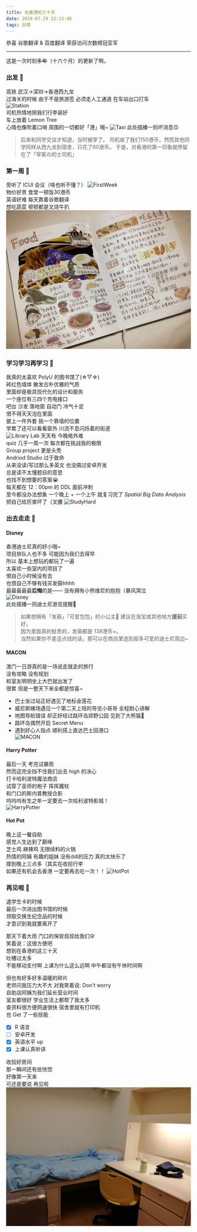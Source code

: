 ```yaml
---
title: 在香港的三十天
date: 2019-07-29 22:13:46
tags: 日常
---
```

恭喜 谷歌翻译 & 百度翻译 
荣获访问次数榜冠亚军

<!--more-->
***
这是一次时刻~~多年~~（十六个月）的更新了啊。

### 出发 🚝
高铁 武汉->深圳->香港西九龙  
过海关的时候 由于不是旅游签 必须走人工通道
在车站出口打车  
![Station](https://lsq210.github.io/photo-album/life/HK-Days/entrance.jpg)  
司机热情地把我们行李装好  
车上放着 Lemon Tree  
心情也像吹着口哨 
周围的一切都好「港」哦~
![Taxi](https://lsq210.github.io/photo-album//life/HK-Days/taxi.jpg)
此处插播一则坏消息🙃
>后来和同学交谈才知道，当时被宰了。
司机收了我们150港币，然而其他同学同样从西九龙到宿舍，只花了60港币。
于是，对香港的第一印象就停留在了「宰客の的士司机」

### 第一周 📆
旁听了 ICUI 会议（啥也听不懂？）
![FirstWeek](https://lsq210.github.io/photo-album/life/HK-Days/start.jpg)   
物价好贵  食堂一顿饭30港币  
英语好难  每天靠着谷歌翻译  
想吃蔬菜  顿顿都是叉烧牛扒  
![Food](https://raw.githubusercontent.com/lsq210/photo-album/master/life/HK-Days/food.jpg)

### 学习学习再学习 📃
我真的太喜欢 PolyU 的图书馆了(☆▽☆)  
砖红色墙体 散发古朴优雅的气质  
里面却是极具现代化的设计和服务  
一个座位有三四个充电接口  
吧台 沙发 落地窗 自动门 冷气十足  
恨不得天天泡在里面  
披上一件外套 挑一个靠墙的位置  
学累了还可以看看窗外 川流不息闪烁着的街道  
![Library](https://lsq210.github.io/photo-album/life/HK-Days/week2.jpg)
Lab 天天有 今晚格外难   
quiz 几乎一周一次 每次都在挑战我的极限  
Group project 更是头秃  
Andriod Studio 过于致命  
从来没读/写过那么多英文 也没搞过安卓开发   
总是读不太懂题目的意思  
也找不到想要的答案😭  
每天都在 12：00pm 的 DDL 面前冲刺   
至今都没办法想象 
一个晚上 + 一个上午 就复习完了 *Spatial Big Data Analysis*  
把自己给厉害坏了（叉腰
![StudyHard](https://lsq210.github.io/photo-album/life/HK-Days/hardwork.jpg)  
### 出去走走 🎠
#### Disney
香港迪士尼真的好小哦~  
项目排队人也不多 可能因为我们去得早  
所以 基本上想玩的都玩了一遍   
太喜欢一些室内的项目了  
恨自己小时候没有去  
也恨自己不够有钱买发箍hhhh  
最最最最最**后悔**的是——
没有拥有小熊维尼的抱抱（暴风哭泣  
![Disney](https://lsq210.github.io/photo-album/life/HK-Days/disney.jpg)  
此处插播一则迪士尼游览提醒💸
>如果想拥有「发箍」「可爱包包」的小公主👸 建议在淘宝或其他地方**提前**买好。  
因为里面真的挺贵的，发箍都是 138港币+。  
当然如果你不差这点钱的话，那可以在商店里选到超多可爱的迪士尼周边~  

#### MACON
澳门一日游真的是一场说走就走的旅行  
没有攻略 没有规划  
和室友明玥坐上大巴就出发了  
很累 但是一整天下来全都是惊喜~
* 巴士坐过站正好遇见了地标金莲花
* 威尼斯赌场遇见一个第二天上班的导览小哥哥 全程耐心讲解
* 地图导航错误 却正好经过路环岛郊野公园 见到了大熊猫🐼
* 路环岛偶然开启 Secret Menu
* 遇到好心人指点 顺利搭上直达巴士回港口  
![MACON](https://lsq210.github.io/photo-album/life/HK-Days/macao.jpg)  

#### Harry Potter
最后一天 考完试暴雨  
然而这完全挡不住我们出去 high 的决心  
打卡哈利波特魔法商店  
试穿了巫师的袍子 挥挥魔杖  
和门口的斯内普教授合影  
呜呜呜有生之年一定要去一次哈利波特影城！  
![HarryPotter](https://lsq210.github.io/photo-album/life/HK-Days/HarryPotter.jpg)  

#### Hot Pot
晚上这一餐自助  
感觉人生达到了巅峰  
芝士鸡 麻辣鸡 无限续料的火锅  
热情的阿姨  有趣的姐妹 没有ddl的压力
真的太快乐了  
撑到晚上三点多（其实在收拾行李  
如果还有机会去香港 一定要再去吃一次！！ 
![HotPot](https://lsq210.github.io/photo-album/life/HK-Days/HotPot.jpg)  

### 再见啦 👋
退学生卡的时候  
最后一次进出图书馆的时候  
领取交换生纪念品的时候  
才意识到我就要离开了  

那天下着大雨 门口的保安叔叔给我们伞  
笑着说：这很方便吧  
想到在香港的这三十天  
吐槽过太多  
不能移动支付啊 上课为什么这么远啊 中午都没有午休时间啊 

但也有好多好多温暖的碎片  
老师问我压力大不大 对我笑着说: Don't worry  
自助店阿姨为我们延长营业时间  
室友都很好  学业生活上都帮了我太多  
查资料很方便网速很快 宿舍里就有打印机  
也 Get 了一些技能  
- [x] R 语言
- [ ] 安卓开发
- [x] 英语水平 up  
- [x] 上课认真听讲  

收拾好房间  
那一瞬间还有些恍惚   
好像第一天来  
可还是要说 再见啦  
![room](https://raw.githubusercontent.com/lsq210/photo-album/master/life/HK-Days/room.jpg)  

